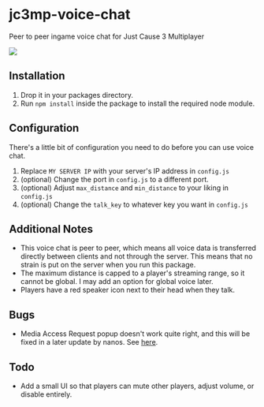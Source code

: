 # jc3mp-voice-chat
Peer to peer ingame voice chat for Just Cause 3 Multiplayer

![](https://i.imgur.com/zha9X7c.png)

## Installation
1. Drop it in your packages directory.
2. Run `npm install` inside the package to install the required node module.

## Configuration
There's a little bit of configuration you need to do before you can use voice chat.

1. Replace `MY SERVER IP` with your server's IP address in `config.js`
2. (optional) Change the port in `config.js` to a different port.
3. (optional) Adjust `max_distance` and `min_distance` to your liking in `config.js`
4. (optional) Change the `talk_key` to whatever key you want in `config.js`

## Additional Notes
- This voice chat is peer to peer, which means all voice data is transferred directly between clients and not through the server. This means that no strain is put on the server when you run this package.
- The maximum distance is capped to a player's streaming range, so it cannot be global. I may add an option for global voice later.
- Players have a red speaker icon next to their head when they talk.

## Bugs
- Media Access Request popup doesn't work quite right, and this will be fixed in a later update by nanos. See [here](https://gitlab.nanos.io/jc3mp/bugs/issues/494).

## Todo
- Add a small UI so that players can mute other players, adjust volume, or disable entirely.